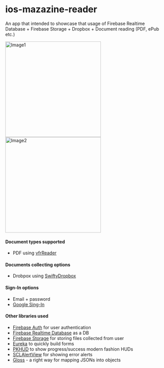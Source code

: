 # ios-mazazine-reader
An app that intended to showcase that usage of Firebase Realtime Database + Firebase Storage + Dropbox + Document reading (PDF, ePub etc.)

<img src="https://dl.dropboxusercontent.com/s/4j6oo9s9jxjrllh/mazazine1.png" alt="Image1" width="300"/>
<img src="https://dl.dropboxusercontent.com/s/imernaphnhdocba/mazazine2.png" alt="Image2" width="300"/>

#### Document types supported
* PDF using [vfrReader](https://github.com/vfr/Reader)

#### Documents collecting options
* Drobpox using [SwiftyDropbox](https://github.com/dropbox/SwiftyDropbox)

#### Sign-In options
* Email + password
* [Google Sing-In](https://developers.google.com/identity/sign-in/ios/)

#### Other libraries used
* [Firebase Auth](https://firebase.google.com/docs/auth/) for user authentication
* [Firebase Realtime Database](https://firebase.google.com/docs/database/) as a DB
* [Firebase Storage](https://firebase.google.com/docs/storage/) for storing files collected from user
* [Eureka](https://github.com/xmartlabs/Eureka) to quickly build forms
* [PKHUD](https://github.com/pkluz/PKHUD) to show progress/success modern fashion HUDs
* [SCLAlertView](https://github.com/dogo/SCLAlertView) for showing error alerts
* [Gloss](https://github.com/hkellaway/Gloss) - a right way for mapping JSONs into objects
